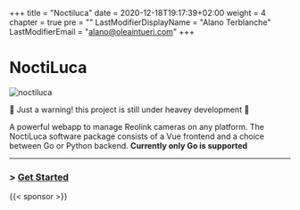 +++
title = "Noctiluca"
date = 2020-12-18T19:17:39+02:00
weight = 4
chapter = true
pre = "<b></b>"
LastModifierDisplayName = "Alano Terblanche"
LastModifierEmail = "alano@oleaintueri.com"
+++

# NoctiLuca

![noctiluca](/images/noctiluca.png?width=100px)

:construction: Just a warning! this project is still under heavey development :construction:

A powerful webapp to manage Reolink cameras on any platform.
The NoctiLuca software package consists of a Vue frontend and 
a choice between Go or Python backend. **Currently only Go is supported**

---

### > [Get Started](getting-started/)


{{< sponsor >}}
